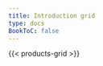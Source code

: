```yaml
---
title: Introduction grid
type: docs
BookToC: false
---
```


<!-- TODO: Change content in themes/book/layouts/shortcodes/products-grid.html  -->

{{< products-grid >}}

